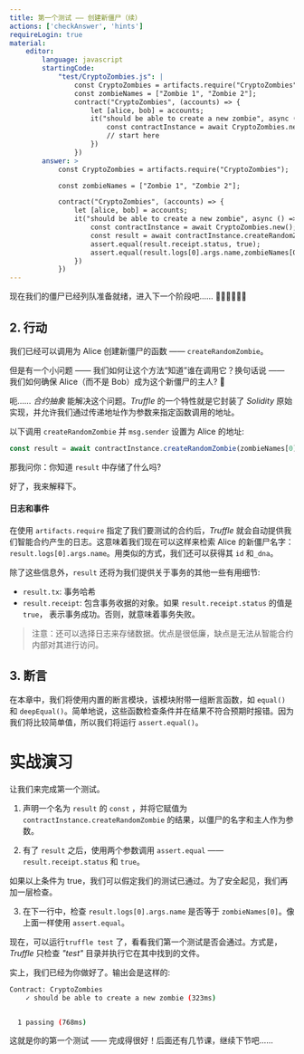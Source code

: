 ```yaml
---
title: 第一个测试 —— 创建新僵尸（续）
actions: ['checkAnswer', 'hints']
requireLogin: true
material:
    editor:
        language: javascript
        startingCode:
            "test/CryptoZombies.js": |
                const CryptoZombies = artifacts.require("CryptoZombies");
                const zombieNames = ["Zombie 1", "Zombie 2"];
                contract("CryptoZombies", (accounts) => {
                    let [alice, bob] = accounts;
                    it("should be able to create a new zombie", async () => {
                        const contractInstance = await CryptoZombies.new();
                        // start here
                    })
                })
        answer: >
            const CryptoZombies = artifacts.require("CryptoZombies");

            const zombieNames = ["Zombie 1", "Zombie 2"];

            contract("CryptoZombies", (accounts) => {
                let [alice, bob] = accounts;
                it("should be able to create a new zombie", async () => {
                    const contractInstance = await CryptoZombies.new();
                    const result = await contractInstance.createRandomZombie(zombieNames[0], {from: alice});
                    assert.equal(result.receipt.status, true);
                    assert.equal(result.logs[0].args.name,zombieNames[0]);
                })
            })
---
```

现在我们的僵尸已经列队准备就绪，进入下一个阶段吧…… 🧟🧟🧟🧟🧟🧟

## 2. 行动

我们已经可以调用为 Alice 创建新僵尸的函数 —— `createRandomZombie`。

但是有一个小问题 —— 我们如何让这个方法“知道”谁在调用它？换句话说 —— 我们如何确保 Alice（而不是 Bob）成为这个新僵尸的主人? 🧐

呃…… _合约抽象_ 能解决这个问题。_Truffle_ 的一个特性就是它封装了 _Solidity_ 原始实现，并允许我们通过传递地址作为参数来指定函数调用的地址。

以下调用 `createRandomZombie` 并 `msg.sender` 设置为 Alice 的地址:

```javascript
const result = await contractInstance.createRandomZombie(zombieNames[0], {from: alice});
```

那我问你：你知道 `result` 中存储了什么吗?

好了，我来解释下。

#### 日志和事件

在使用 `artifacts.require` 指定了我们要测试的合约后，_Truffle_ 就会自动提供我们智能合约产生的日志。这意味着我们现在可以这样来检索 Alice 的新僵尸名字：`result.logs[0].args.name`。用类似的方式，我们还可以获得其 `id` 和`_dna`。

除了这些信息外，`result` 还将为我们提供关于事务的其他一些有用细节:
- `result.tx`: 事务哈希
- `result.receipt`: 包含事务收据的对象。如果 `result.receipt.status` 的值是 `true`， 表示事务成功。否则，就意味着事务失败。


>注意：还可以选择日志来存储数据。优点是很低廉，缺点是无法从智能合约内部对其进行访问。

## 3. 断言

在本章中，我们将使用内置的断言模块，该模块附带一组断言函数，如 `equal()` 和 `deepEqual()`。简单地说，这些函数检查条件并在结果不符合预期时报错。因为我们将比较简单值，所以我们将运行 `assert.equal()`。

# 实战演习

让我们来完成第一个测试。


1.  声明一个名为 `result` 的 `const` ，并将它赋值为 `contractInstance.createRandomZombie` 的结果，以僵尸的名字和主人作为参数。

2.  有了 `result` 之后，使用两个参数调用 `assert.equal` —— `result.receipt.status` 和 `true`。

如果以上条件为 true，我们可以假定我们的测试已通过。为了安全起见，我们再加一层检查。

3.   在下一行中，检查 `result.logs[0].args.name` 是否等于 `zombieNames[0]`。像上面一样使用 `assert.equal`。

现在，可以运行`truffle test` 了，看看我们第一个测试是否会通过。方式是，_Truffle_ 只检查 _"test"_ 目录并执行它在其中找到的文件。


实上，我们已经为你做好了。输出会是这样的:

```bash
Contract: CryptoZombies
    ✓ should be able to create a new zombie (323ms)


  1 passing (768ms)
```

这就是你的第一个测试 —— 完成得很好！后面还有几节课，继续下节吧……
